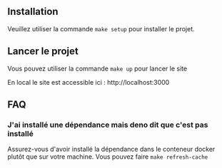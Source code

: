 ## Installation

Veuillez utiliser la commande `make setup` pour installer le projet.

## Lancer le projet

Vous pouvez utiliser la commande `make up` pour lancer le site

En local le site est accessible ici : http://localhost:3000

## FAQ

### J'ai installé une dépendance mais deno dit que c'est pas installé

Assurez-vous d'avoir installé la dépendance dans le conteneur docker plutôt que sur votre machine. Vous pouvez faire `make refresh-cache`
